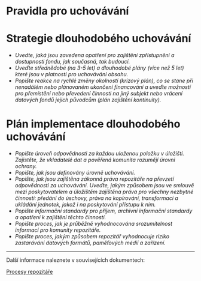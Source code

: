 
# Pravidla pro uchovávání

# Strategie dlouhodobého uchovávání 

- *Uvedte, jaká jsou zavedena opatření pro zajištění zpřístupnění a dostupnosti fondu, jak současná, tak budoucí.*
- *Uveďte střednědobé (na 3-5 let) a dlouhodobé plány (více než 5 let) které jsou v platnosti pro uchovávání obsahu.*
- *Popište reakce na rychlé změny okolností (krizový plán), co se stane při nenadálém nebo plánovaném ukončení financování a uveďte možností pro přemístění nebo převedení činnosti na jiný subjekt nebo vrácení datových fondů jejich původcům (plán zajištění kontinuity).* 

# Plán implementace dlouhodobého uchovávání

- *Popište úroveň odpovědnosti za každou uloženou položku v úložišti. Zajistěte, že vkladatelé dat a pověřená komunita rozumějí úrovni ochrany.*
- *Popište, jak jsou definovány úrovně uchovávání.*
- *Popište, jak jsou zajištěna zákonná práva repozitáře na převzetí odpovědnosti za uchovávání. Uveďte, jakým způsobem jsou ve smlouvě mezi poskytovatelem a úložištěm zajištěna práva pro všechny nezbytné činnosti: předání do úschovy, práva na kopírování, transformaci a ukládání jednotek, jakož i na poskytování přístupu k nim.*
- *Popište informační standardy pro příjem, archivní informační standardy a opatření k zajištění těchto činností.*
- *Popište proces, jak je průběžně vyhodnocována srozumitelnost informací pro komunity repozitáře.*
- *Popište proces, jakým způsobem repozitář vyhodnocuje riziko zastarávání datových formátů, paměťových médií a zařízení.*


---
Další informace naleznete v souvisejících dokumentech: 

[Procesy repozitáře](../technicka-dokumentace/procesy-repozitare.md)
